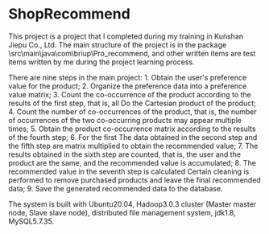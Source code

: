 # ShopRecommend

This project is a project that I completed during my training in Kunshan Jiepu Co., Ltd. The main structure of the project is in the package \src\main\java\com\briup\Pro_recommend, and other written items are test items written by me during the project learning process.

There are nine steps in the main project: 1. Obtain the user's preference value for the product; 2. Organize the preference data into a preference value matrix; 3. Count the co-occurrence of the product according to the results of the first step, that is, all Do the Cartesian product of the product; 4. Count the number of co-occurrences of the product, that is, the number of occurrences of the two co-occurring products may appear multiple times; 5. Obtain the product co-occurrence matrix according to the results of the fourth step; 6. For the first The data obtained in the second step and the fifth step are matrix multiplied to obtain the recommended value; 7. The results obtained in the sixth step are counted, that is, the user and the product are the same, and the recommended value is accumulated; 8. The recommended value in the seventh step is calculated Certain cleaning is performed to remove purchased products and leave the final recommended data; 9. Save the generated recommended data to the database.

The system is built with Ubuntu20.04, Hadoop3.0.3 cluster (Master master node, Slave slave node), distributed file management system, jdk1.8, MySQL5.7.35.
